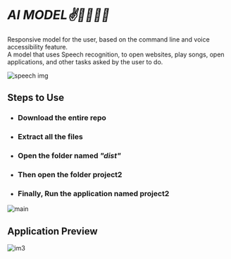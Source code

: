 <h1><em>AI MODEL✌🤞✨🎶😎</em></h1>

Responsive model for the user, based on the command line and voice accessibility feature.<br>
A model that uses Speech recognition, to open websites, play songs, open applications, and other tasks asked by the user to do. 

![speech img](https://user-images.githubusercontent.com/71118230/167260576-7c8f666d-77d1-4744-87fd-e5d195bb59d5.jpeg)

<h2>Steps to Use </h2>
<ul>
  <li>
    <h3>Download the entire repo</h3>
  </li>
  <li>
    <h3>Extract all the files</h3>
  </li>
  <li>
    <h3>Open the folder named <em>"dist"</em></h3>
  </li>
  <li>
    <h3>Then open the folder project2</h3>
  </li>
  <li>
    <h3>Finally, Run the application named project2</h3>
  </li>
 </ul>
 
![main](https://user-images.githubusercontent.com/71118230/167261729-7f7439da-024e-4d8b-8193-bbf1e530e79f.JPG)

<h2>Application Preview</h2>

![im3](https://user-images.githubusercontent.com/71118230/167262037-bd9d040f-d448-4021-9a89-fea89b5ccdab.JPG)



 

